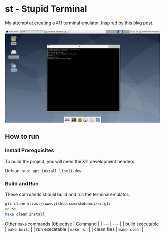 # st - Stupid Terminal

My attempt at creating a X11 terminal emulator.
[Inspired by this blog post.](https://www.uninformativ.de/blog/postings/2018-02-24/0/POSTING-en.html)

![Screenshot](./screenshot.png)

## How to run

### Install Prerequisites

To build the project, you will need the X11 development headers.

Debian: `sudo apt install libx11-dev`

### Build and Run

These commands should build and run the terminal emulator.

```bash
git clone https://www.github.com/shohamc1/st.git
cd st
make clean install
```

Other `make` commands
|Objective | Command |
| --- | --- |
| build executable | `make build` |
| run executable | `make run` |
| clean files | `make clean` |

